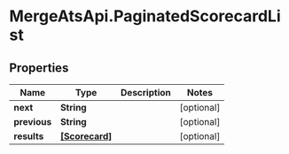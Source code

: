 # MergeAtsApi.PaginatedScorecardList

## Properties

Name | Type | Description | Notes
------------ | ------------- | ------------- | -------------
**next** | **String** |  | [optional] 
**previous** | **String** |  | [optional] 
**results** | [**[Scorecard]**](Scorecard.md) |  | [optional] 


